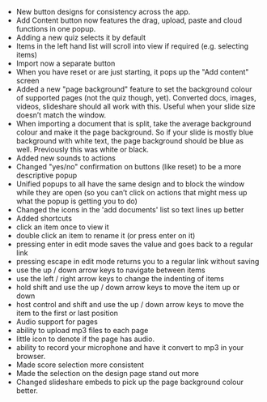 * New button designs for consistency across the app.
* Add Content button now features the drag, upload, paste and cloud functions in one popup.
* Adding a new quiz selects it by default
* Items in the left hand list will scroll into view if required (e.g. selecting items)
* Import now a separate button
* When you have reset or are just starting, it pops up the "Add content" screen
* Added a new "page background" feature to set the background colour of supported pages (not the quiz though, yet). Converted docs, images, videos, slideshare should all work with this. Useful when your slide size doesn’t match the window.
* When importing a document that is split, take the average background colour and make it the page background. So if your slide is mostly blue background with white text, the page background should be blue as well. Previously this was white or black.
* Added new sounds to actions
* Changed "yes/no" confirmation on buttons (like reset) to be a more descriptive popup
* Unified popups to all have the same design and to block the window while they are open (so you can’t click on actions that might mess up what the popup is getting you to do)
* Changed the icons in the 'add documents' list so text lines up better
* Added shortcuts
* click an item once to view it
* double click an item to rename it (or press enter on it)
* pressing enter in edit mode saves the value and goes back to a regular link
* pressing escape in edit mode returns you to a regular link without saving
* use the up / down arrow keys to navigate between items
* use the left / right arrow keys to change the indenting of items
* hold shift and use the up / down arrow keys to move the item up or down
* host control and shift and use the up / down arrow keys to move the item to the first or last position
* Audio support for pages
* ability to upload mp3 files to each page
* little icon to denote if the page has audio.
* ability to record your microphone and have it convert to mp3 in your browser.
* Made score selection more consistent
* Made the selection on the design page stand out more
* Changed slideshare embeds to pick up the page background colour better.